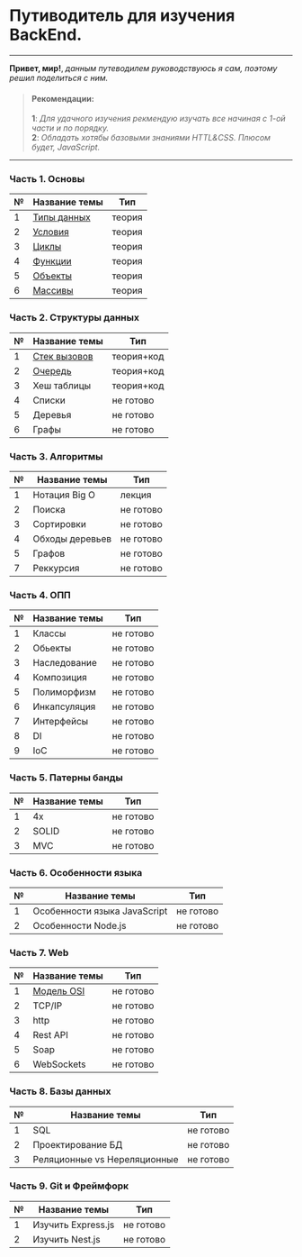 # Путиводитель для изучения BackEnd.

<hr>

__Привет, мир!__, _данным путеводилем руководствуюсь я сам, поэтому решил поделиться с ним._

>#### __Рекомендации__:
> __1__: _Для удачного изучения рекмендую изучать все начиная с 1-ой части и по порядку._<br>
> __2__: _Обладать хотябы базовыми знаниями HTTL&CSS. Плюсом будет, JavaScript._

<hr>

### Часть 1. Основы
| № |Название темы|Тип|  
|---|-------------|------|
|1|[Типы данных][TypesOfData]|теория|
|2|[Условия][Conditions]|теория|
|3|[Циклы][Cycles]|теория|
|4|[Функции][Functions]|теория|
|5|[Объекты][Objects]|теория|
|6|[Массивы][Arrays]|теория|

[Cycles]: /Часть_1_Основы/Cycles/Cycles.md 'Нажмите для продолжения.'
[Arrays]: /Часть_1_Основы/Arrays/Arrays.md 'Нажмите для продолжения.'
[Conditions]: /Часть_1_Основы/Conditions/Conditions.md 'Нажмите для продолжения.'
[Functions]: /Часть_1_Основы/Functions/Functions.md 'Нажмите для продолжения.'
[Objects]: /Часть_1_Основы/Objects/Objects.md 'Нажмите для продолжения.'
[TypesOfData]: /Часть_1_Основы/TypesOfData/TypesOfData.md 'Нажмите для продолжения.'



### Часть 2. Структуры данных
| № |Название темы|Тип|  
|---|-------------|------|
|1|[Стек вызовов][stack]|теория+код|
|2|[Очередь][queue]|теория+код|
|3|Хеш таблицы|теория+код|
|4|Списки|не готово|
|5|Деревья|не готово|
|6|Графы|не готово|

[stack]: /Часть_2_Структуры_данных/Stack/Stack.md 'Нажмите для продолжения.'
[queue]: /Часть_2_Структуры_данных/Queue/Queue.md 'Нажмите для продолжения.'

### Часть 3. Алгоритмы
| № |Название темы|Тип|  
|---|-------------|------|
|1|Нотация Big O|лекция|
|2|Поиска|не готово|
|3|Сортировки|не готово|
|4|Обходы деревьев|не готово|
|5|Графов|не готово|
|7|Реккурсия|не готово|

### Часть 4. ОПП
| № |Название темы|Тип|  
|---|-------------|------|
|1|Классы|не готово|
|2|Обьекты|не готово|
|3|Наследование|не готово|
|4|Композиция|не готово|
|5|Полиморфизм|не готово|
|6|Инкапсуляция|не готово|
|7|Интерфейсы|не готово|
|8|DI|не готово|
|9|IoC|не готово|

### Часть 5. Патерны банды
| № |Название темы|Тип|  
|---|-------------|------|
|1|4x|не готово|
|2|SOLID|не готово|
|3|MVC|не готово|

### Часть 6. Особенности языка
| № |Название темы|Тип|  
|---|-------------|------|
|1|Особенности языка JavaScript|не готово|
|2|Особенности Node.js|не готово|

### Часть 7. Web
| № |Название темы|Тип|  
|---|-------------|------|
|1|[Модель OSI][OSI]|не готово|
|2|TCP/IP|не готово|
|3|http|не готово|
|4|Rest API|не готово|
|5|Soap|не готово|
|6|WebSockets|не готово|

[OSI]: /Часть_7_Web/OSIModel.md 'Нажмите для продолжения.'



### Часть 8. Базы данных
| № |Название темы|Тип|  
|---|-------------|------|
|1|SQL|не готово|
|2|Проектирование БД|не готово|
|3|Реляционные vs Нереляционные |не готово|


### Часть 9. Git и Фреймфорк
| № |Название темы|Тип|  
|---|-------------|------|
|1|Изучить Express.js|не готово|
|2|Изучить Nest.js|не готово|



